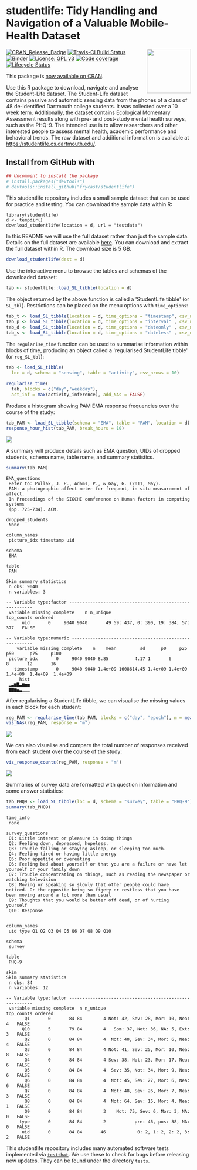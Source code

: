 
studentlife: Tidy Handling and Navigation of a Valuable Mobile-Health Dataset
======================================================================================================

<img src="man/figures/logo.png" align="right" alt="" width="120" />

<!-- Badges Start -->
[![CRAN\_Release\_Badge](http://www.r-pkg.org/badges/version-ago/studentlife)](https://CRAN.R-project.org/package=studentlife)
[![Travis-CI Build Status](https://travis-ci.org/frycast/studentlife.svg?branch=master)](https://travis-ci.org/frycast/studentlife) 
[![Binder](https://mybinder.org/badge_logo.svg)](https://mybinder.org/v2/gh/frycast/studentlife/master?urlpath=rstudio) 
[![License: GPL v3](https://img.shields.io/badge/License-GPLv3-blue.svg)](https://www.gnu.org/licenses/gpl-3.0) 
[![Code coverage](https://codecov.io/gh/frycast/studentlife/branch/master/graph/badge.svg)](https://codecov.io/github/frycast/studentlife?branch=master)
[![Lifecycle Status](https://img.shields.io/badge/lifecycle-maturing-blue.svg)](https://www.tidyverse.org/lifecycle/)
<!-- Badges End -->

This package is [now available on CRAN](https://cran.r-project.org/web/packages/studentlife/index.html).

Use this R package to download, navigate and analyse the Student-Life dataset. The Student-Life dataset contains 
    passive and automatic sensing data from the phones of a class 
    of 48 de-identified Dartmouth college students. It was collected 
    over a 10 week term. Additionally, the dataset contains Ecological 
    Momentary Assessment results along with pre- and post-study mental 
    health surveys, such as the PHQ-9. The intended use is to allow
    researchers and other interested people to assess 
    mental health, academic performance and behavioral trends. 
    The raw dataset and additional information is available at <https://studentlife.cs.dartmouth.edu/>.




Install from GitHub with
------------------------

``` r
## Uncomment to install the package
# install.packages("devtools")
# devtools::install_github("frycast/studentlife")
```

This studentlife repository includes a small sample dataset that can be used for practice and testing. You can download the sample data within R:
```
library(studentlife)
d <- tempdir()
download_studentlife(location = d, url = "testdata")
```
In this README we will use the full dataset rather than just the sample data. Details on the full dataset are available [here](https://studentlife.cs.dartmouth.edu). You can download and extract the full dataset within R. The download size is 5 GB.

``` r
download_studentlife(dest = d)
```

Use the interactive menu to browse the tables and schemas of the downloaded dataset:

``` r
tab <- studentlife::load_SL_tibble(location = d)
```

The object returned by the above function is called a
'StudentLife tibble' (or `SL_tbl`).
Restrictions can be placed on the menu options with `time_options`:

``` r
tab_t <- load_SL_tibble(location = d, time_options = "timestamp", csv_nrows = 10)
tab_p <- load_SL_tibble(location = d, time_options = "interval" , csv_nrows = 10)
tab_d <- load_SL_tibble(location = d, time_options = "dateonly" , csv_nrows = 10)
tab_s <- load_SL_tibble(location = d, time_options = "dateless" , csv_nrows = 10)
```

The `regularise_time` function can be used to summarise information within blocks of time,
producing an object called a 'regularised StudentLife tibble' (or `reg_SL_tbl`):

``` r
tab <- load_SL_tibble(
  loc = d, schema = "sensing", table = "activity", csv_nrows = 10)
  
regularise_time(
  tab, blocks = c("day","weekday"),
  act_inf = max(activity_inference), add_NAs = FALSE)
```

Produce a histogram showing PAM EMA response frequencies over the course of the study:

``` r
tab_PAM <- load_SL_tibble(schema = "EMA", table = "PAM", location = d)
response_hour_hist(tab_PAM, break_hours = 10)
```

![](man/figures/response_hour_histogram.png)

A summary will produce details such as EMA question, UIDs of 
dropped students, schema name, table name, and summary statistics.

```r
summary(tab_PAM)
```

``` 
EMA_questions 
 Refer to: Pollak, J. P., Adams, P., & Gay, G. (2011, May). 
 PAM: a photographic affect meter for frequent, in situ measurement of affect. 
 In Proceedings of the SIGCHI conference on Human factors in computing systems 
 (pp. 725-734). ACM. 

dropped_students 
 None 

column_names 
 picture_idx timestamp uid 

schema 
 EMA 

table 
 PAM 

Skim summary statistics
 n obs: 9040 
 n variables: 3 

-- Variable type:factor --------------------------------------------------------
 variable missing complete    n n_unique                        top_counts ordered
      uid       0     9040 9040       49 59: 437, 0: 390, 19: 384, 57: 377   FALSE

-- Variable type:numeric -------------------------------------------------------
    variable missing complete    n    mean         sd      p0     p25     p50      p75     p100
 picture_idx       0     9040 9040 8.85          4.17 1       6       8       12       16      
   timestamp       0     9040 9040 1.4e+09 1608614.45 1.4e+09 1.4e+09 1.4e+09  1.4e+09  1.4e+09
     hist
 ▂▃▆▇▃▆▅▅
 ▇▇▆▅▃▁▁▁
```

After regularising a StudentLife tibble, we can visualise the 
missing values in each block for each student:

```r
reg_PAM <- regularise_time(tab_PAM, blocks = c("day", "epoch"), m = mean(picture_idx, na.rm = TRUE))
vis_NAs(reg_PAM, response = "m")
```
![](man/figures/vis_NAs.png)

We can also visualise and compare the total number of responses 
received from each student over the course of the study:

```r
vis_response_counts(reg_PAM, response = "m")
```

![](man/figures/response_counts.png)


Summaries of survey data are formatted with question information and some answer statistics:

```r 
tab_PHQ9 <- load_SL_tibble(loc = d, schema = "survey", table = "PHQ-9")
summary(tab_PHQ9)
```

```
time_info 
 none 

survey_questions 
 Q1: Little interest or pleasure in doing things
 Q2: Feeling down, depressed, hopeless.
 Q3: Trouble falling or staying asleep, or sleeping too much.
 Q4: Feeling tired or having little energy
 Q5: Poor appetite or overeating
 Q6: Feeling bad about yourself or that you are a failure or have let yourself or your family down
 Q7: Trouble concentrating on things, such as reading the newspaper or watching television
 Q8: Moving or speaking so slowly that other people could have noticed. Or the opposite being so figety or restless that you have been moving around a lot more than usual
 Q9: Thoughts that you would be better off dead, or of hurting yourself
 Q10: Response
 

column_names 
 uid type Q1 Q2 Q3 Q4 Q5 Q6 Q7 Q8 Q9 Q10 

schema 
 survey 

table 
 PHQ-9 

skim 
Skim summary statistics
 n obs: 84 
 n variables: 12 

-- Variable type:factor --------------------------------------------------------
 variable missing complete  n n_unique                        top_counts ordered
       Q1       0       84 84        4 Not: 42, Sev: 28, Mor: 10, Nea: 4   FALSE
      Q10       5       79 84        4   Som: 37, Not: 36, NA: 5, Ext: 3   FALSE
       Q2       0       84 84        4  Not: 40, Sev: 34, Mor: 6, Nea: 4   FALSE
       Q3       0       84 84        4 Not: 41, Sev: 25, Mor: 10, Nea: 8   FALSE
       Q4       0       84 84        4 Sev: 38, Not: 23, Mor: 17, Nea: 6   FALSE
       Q5       0       84 84        4  Sev: 35, Not: 34, Mor: 9, Nea: 6   FALSE
       Q6       0       84 84        4  Not: 45, Sev: 27, Mor: 6, Nea: 6   FALSE
       Q7       0       84 84        4  Not: 48, Sev: 26, Mor: 7, Nea: 3   FALSE
       Q8       0       84 84        4  Not: 64, Sev: 15, Mor: 4, Nea: 1   FALSE
       Q9       0       84 84        3    Not: 75, Sev: 6, Mor: 3, NA: 0   FALSE
     type       0       84 84        2           pre: 46, pos: 38, NA: 0   FALSE
      uid       0       84 84       46            0: 2, 1: 2, 2: 2, 3: 2   FALSE
```


This studentlife repository includes many automated software tests implemented via [`testthat`](https://cran.r-project.org/web/packages/testthat/index.html). We use these to check for bugs before releasing new updates. They can be found under the directory `tests`.


<!--
DOCUMENTATION CHECKLIST
    A statement of need: Do the authors clearly state what problems the software is designed to solve and who the target audience is?
    Installation instructions: Is there a clearly-stated list of dependencies? Ideally these should be handled with an automated package management solution.
    Example usage: Do the authors include examples of how to use the software (ideally to solve real-world analysis problems).
    Functionality documentation: Is the core functionality of the software documented to a satisfactory level (e.g., API method documentation)?
    Automated tests: Are there automated tests or manual steps described so that the function of the software can be verified?
    Community guidelines: Are there clear guidelines for third parties wishing to 1) Contribute to the software 2) Report issues or problems with the software 3) Seek support
A statement of need
The authors should clearly state what problems the software is designed to solve and who the target audience is.
Installation instructions
There should be a clearly-stated list of dependencies. Ideally these should be handled with an automated package management solution.
    Good: A package management file such as a Gemfile or package.json or equivalent
    OK: A list of dependencies to install
    Bad (not acceptable): Reliance on other software not listed by the authors
Example usage
The authors should include examples of how to use the software (ideally to solve real-world analysis problems).
API documentation
Reviewers should check that the software API is documented to a suitable level.
    Good: All functions/methods are documented including example inputs and outputs
    OK: Core API functionality is documented
    Bad (not acceptable): API is undocumented
    
Community guidelines
There should be clear guidelines for third-parties wishing to:
    Contribute to the software
    Report issues or problems with the software
    Seek support
Functionality
Reviewers are expected to install the software they are reviewing and to verify the core functionality of the software.
Tests
Authors are strongly encouraged to include an automated test suite covering the core functionality of their software.
    Good: An automated test suite hooked up to an external service such as Travis-CI or similar
    OK: Documented manual steps that can be followed to objectively check the expected functionality of the software (e.g. a sample input file to assert behaviour)
    Bad (not acceptable): No way for you the reviewer to objectively assess whether the software works
-->




